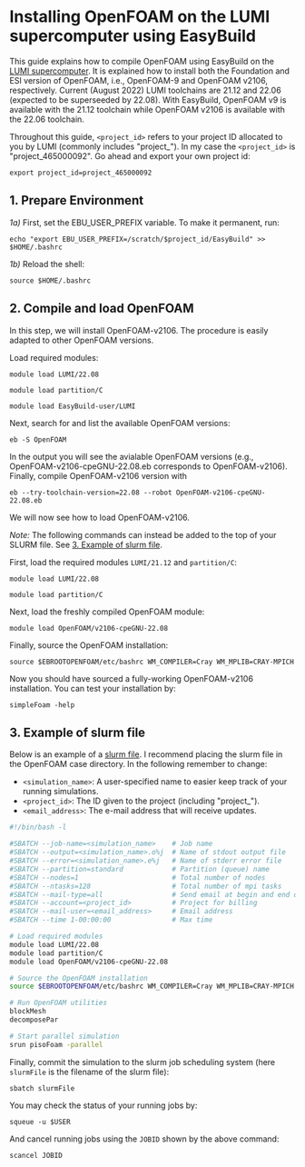 # Installing OpenFOAM on the LUMI supercomputer using EasyBuild
This guide explains how to compile OpenFOAM using EasyBuild on the [LUMI supercomputer](https://lumi-supercomputer.eu). It is explained how to install both the Foundation and ESI version of OpenFOAM, i.e., OpenFOAM-9 and OpenFOAM v2106, respectively. Current (August 2022) LUMI toolchains are 21.12 and 22.06 (expected to be superseeded by 22.08). With EasyBuild, OpenFOAM v9 is available with the 21.12 toolchain while OpenFOAM v2106 is available with the 22.06 toolchain.

Throughout this guide, ```<project_id>``` refers to your project ID allocated to you by LUMI (commonly includes "project_"). In my case the ```<project_id>``` is "project_465000092". Go ahead and export your own project id:
```shell
export project_id=project_465000092
```

## 1. Prepare Environment

*1a)* First, set the EBU_USER_PREFIX variable. To make it permanent, run:
```shell
echo "export EBU_USER_PREFIX=/scratch/$project_id/EasyBuild" >> $HOME/.bashrc
```
*1b)* Reload the shell:
```shell
source $HOME/.bashrc
```
## 2. Compile and load OpenFOAM

In this step, we will install OpenFOAM-v2106. The procedure is easily adapted to other OpenFOAM versions.

Load required modules:
```shell
module load LUMI/22.08
```
```shell
module load partition/C
```
```shell
module load EasyBuild-user/LUMI
```
Next, search for and list the available OpenFOAM versions:
```shell
eb -S OpenFOAM
```

In the output you will see the avialable OpenFOAM versions (e.g., OpenFOAM-v2106-cpeGNU-22.08.eb corresponds to OpenFOAM-v2106). Finally, compile OpenFOAM-v2106 version with
```shell
eb --try-toolchain-version=22.08 --robot OpenFOAM-v2106-cpeGNU-22.08.eb
```
We will now see how to load OpenFOAM-v2106.

*Note:* The following commands can instead be added to the top of your SLURM file. See 
[3. Example of slurm file](#3-example-of-slurm-file).

First, load the required modules ```LUMI/21.12``` and ```partition/C```:
```shell
module load LUMI/22.08
```
```shell
module load partition/C
```
Next, load the freshly compiled OpenFOAM module:
```shell
module load OpenFOAM/v2106-cpeGNU-22.08
```
Finally, source the OpenFOAM installation:
```shell
source $EBROOTOPENFOAM/etc/bashrc WM_COMPILER=Cray WM_MPLIB=CRAY-MPICH
```
Now you should have sourced a fully-working OpenFOAM-v2106 installation. You can test your installation by:
```shell
simpleFoam -help
```


## 3. Example of slurm file
Below is an example of a [slurm file](https://github.com/jakobhaervig/openfoam-lumi-hpc-installation/blob/main/slurmFile). I recommend placing the slurm file in the OpenFOAM case directory. In the following remember to change:
- ```<simulation_name>```: A user-specified name to easier keep track of your running simulations.
- ```<project_id>```: The ID given to the project (including "project_").
- ```<email_address>```: The e-mail address that will receive updates.
```bash
#!/bin/bash -l

#SBATCH --job-name=<simulation_name>    # Job name
#SBATCH --output=<simulation_name>.o%j  # Name of stdout output file
#SBATCH --error=<simulation_name>.e%j   # Name of stderr error file
#SBATCH --partition=standard            # Partition (queue) name
#SBATCH --nodes=1                       # Total number of nodes
#SBATCH --ntasks=128                    # Total number of mpi tasks
#SBATCH --mail-type=all                 # Send email at begin and end of job
#SBATCH --account=<project_id>          # Project for billing
#SBATCH --mail-user=<email_address>     # Email address
#SBATCH --time 1-00:00:00               # Max time

# Load required modules
module load LUMI/22.08
module load partition/C
module load OpenFOAM/v2106-cpeGNU-22.08

# Source the OpenFOAM installation
source $EBROOTOPENFOAM/etc/bashrc WM_COMPILER=Cray WM_MPLIB=CRAY-MPICH

# Run OpenFOAM utilities     
blockMesh
decomposePar

# Start parallel simulation
srun pisoFoam -parallel
```

Finally, commit the simulation to the slurm job scheduling system (here ```slurmFile``` is the filename of the slurm file):
```shell
sbatch slurmFile
```

You may check the status of your running jobs by:
```shell
squeue -u $USER
```

And cancel running jobs using the ```JOBID``` shown by the above command:
```shell
scancel JOBID
```

